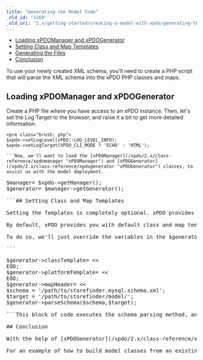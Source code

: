 ```yaml
---
title: "Generating the Model Code"
_old_id: "1169"
_old_uri: "2.x/getting-started/creating-a-model-with-xpdo/generating-the-model-code"
---
```


- [Loading xPDOManager and xPDOGenerator](#GeneratingtheModelCode-LoadingxPDOManagerandxPDOGenerator)
- [Setting Class and Map Templates](#GeneratingtheModelCode-SettingClassandMapTemplates)
- [Generating the Files](#GeneratingtheModelCode-GeneratingtheFiles)
- [Conclusion](#GeneratingtheModelCode-Conclusion)



To use your newly created XML schema, you'll need to create a PHP script that will parse the XML schema into the xPDO PHP classes and maps.

## Loading xPDOManager and xPDOGenerator

Create a PHP file where you have access to an xPDO instance. Then, let's set the Log Target to the browser, and raise it a bit to get more detailed information.

```
<pre class="brush: php">
$xpdo->setLogLevel(xPDO::LOG_LEVEL_INFO);
$xpdo->setLogTarget(XPDO_CLI_MODE ? 'ECHO' : 'HTML');

```Now, we'll want to load the [xPDOManager](/xpdo/2.x/class-reference/xpdomanager "xPDOManager") and [xPDOGenerator](/xpdo/2.x/class-reference/xpdogenerator "xPDOGenerator") classes, to assist us with the model deployment.

```
<pre class="brush: php">
$manager= $xpdo->getManager();
$generator= $manager->getGenerator();

```## Setting Class and Map Templates

Setting the Templates is completely optional. xPDO provides you with some basic templates that will work fine.

By default, xPDO provides you with default class and map templates. For the purposes of this example, however, we want to create class files and maps with PHPDoc formatting at the top, so we'll need to override the default class and map templates.

To do so, we'll just override the variables in the $generator object:

```
<pre class="brush: php">
$generator->classTemplate= <<<EOD
<?php
/**
 * [+phpdoc-package+]
 */
class [+class+] extends [+extends+] {}
?>
EOD;
$generator->platformTemplate= <<<EOD
<?php
/**
 * [+phpdoc-package+]
 */
require_once (strtr(realpath(dirname(dirname(__FILE__))), '\\\\', '/') . '/[+class-lowercase+].class.php');
class [+class+]_[+platform+] extends [+class+] {}
?>
EOD;
$generator->mapHeader= <<<EOD
<?php
/**
 * [+phpdoc-package+]
 */
EOD;

```Note the \[phpdoc-package\] tag that we've built. This is taken from our "model" tag's attribute we defined earlier in the schema. These templates will provide us with the base for our class and map files, with PHPDoc comments.

## Generating the Files

And finally, we want to actually parse this into a file:

```
<pre class="brush: php">
$schema = '/path/to/storefinder.mysql.schema.xml';
$target = '/path/to/storefinder/model/';
$generator->parseSchema($schema,$target);

```This block of code executes the schema parsing method, and then outputs the total time the script took to execute. Run it, and viola! Our model/ directory now has a storefinder/ subdirectory, which is filled with all of our map and class files.

## Conclusion

With the help of [xPDOGenerator](/xpdo/2.x/class-reference/xpdogenerator "xPDOGenerator"), making your XML schema files into usable PHP classes and maps is simple. Now that we've got our PHP code, we'll proceed onto steps on [how to use it](/xpdo/2.x/getting-started/using-your-xpdo-model "Using Your xPDO Model").

For an example of how to build model classes from an existing database, have a look at the following page: [Reverse Engineer xPDO Classes from Existing Database Table](case-studies-and-tutorials/reverse-engineer-xpdo-classes-from-existing-database-table "Reverse Engineer xPDO Classes from Existing Database Table")
